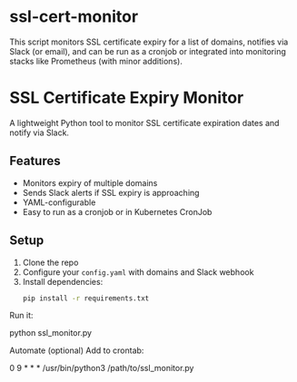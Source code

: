 # ssl-cert-monitor
This script monitors SSL certificate expiry for a list of domains, notifies via Slack (or email), and can be run as a cronjob or integrated into monitoring stacks like Prometheus (with minor additions).

# SSL Certificate Expiry Monitor

A lightweight Python tool to monitor SSL certificate expiration dates and notify via Slack.

## Features

- Monitors expiry of multiple domains
- Sends Slack alerts if SSL expiry is approaching
- YAML-configurable
- Easy to run as a cronjob or in Kubernetes CronJob

## Setup

1. Clone the repo
2. Configure your `config.yaml` with domains and Slack webhook
3. Install dependencies:
   ```bash
   pip install -r requirements.txt

Run it:

python ssl_monitor.py

Automate (optional)
Add to crontab:

0 9 * * * /usr/bin/python3 /path/to/ssl_monitor.py